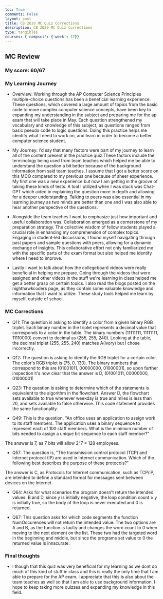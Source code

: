 ```yaml
---
toc: True
comments: False
layout: post
title: CB 2020 MC Quiz Corrections
description: CB 2020 MC Quiz Corrections
type: tangibles
courses: {'compsci': {'week': 17}}
---
```


## MC Review

### My score: 60/67

### My Learning Journey

- Overview: Working through the AP Computer Science Principles multiple-choice questions has been a beneficial learning experience. These questions, which covered a large amount of topics from the basic code to more complex computer science concepts, have been key to expanding my understanding in the subject and preparing me for the ap exam that will take place in May. Each question strengthened my vocabulary and knowledge of this subject, as questions ranged from basic pseudo code to logic questions. Doing this practice helps me identify what I need to work on, and learn in order to become a better computer science student.

- My Journey: I'd say that many factors were part of my journey to learn all of the content present in the practice quiz.These factors include the terminology being used from team teaches which helped me be able to understand the question a bit better because of the background information from said team teaches. I assume that I got a better score on this MCQ compared to my previous one because of sheer experience. My first one was a new experience but now I am getting in the groove of taking these kinds of tests. A tool I utilized when I was stuck was Chat-GPT which aided in explaining the question more in depth and allowing for a deeper understanding. Talking to peers was also essential in my learning journey as two minds are better than one and I was also able to hear another perspective of the questions.

- Alongside the team teaches I want to emphasize just how important and useful collaboration was. Collaboration emerged as a cornerstone of my preparation strategy. The collective wisdom of fellow students played a crucial role in enhancing my comprehension of complex topics. Engaging in student-led discussions, I found myself navigating through past papers and sample questions with peers, allowing for a dynamic exchange of insights. This collaborative effort not only familiarized me with the specific parts of the exam format but also helped me identify where I need to improve.

- Lastly I want to talk about how the collegeboard videos were really beneficial in helping me prepare. Going through the videos that were assigned and other videos in the stuff we're learning in class helped me get a better grasp on certain topics. I also read the blogs posted on the nighthawkcoders page, as they contain some valuable knowledge and information that I want to utilize. These study tools helped me learn by myself, outside of school.

### MC Corrections

- Q11: The question is asking to identify a color from a given binary RGB triplet. Each binary number in the triplet represents a decimal value that corresponds to a color in the table. The binary numbers (11111111, 11111111, 11110000) convert to decimal as (255, 255, 240). Looking at the table, the decimal triplet (255, 255, 240) matches A(ivory) but I chose incorrectly.

- Q12: The question is asking to identify the RGB triplet for a certain color. The color's RGB triplet is (75, 0, 130). The binary numbers that correspond to this are (01001011, 00000000, 01000001), so upon further inspection it's now clear that the answer is D, (01001011, 00000000, 01000001)

- Q23: The question is asking to determine which of the statements is equivalent to the algorithm in the flowchart. Answer D, the flowchart sets available to true whenever weekday is true and miles is less than 20, and sets available to false otherwise. This code statement provides the same functionality.

- Q49: This is the question, "An office uses an application to assign work to its staff members. The application uses a binary sequence to represent each of 100 staff members. What is the minimum number of bits needed to assign a unique bit sequence to each staff member?"

The answer is 7, as 7 bits will allow 2^7 = 128 employees.

- Q57: The question is, "The transmission control protocol (TCP) and Internet protocol (IP) are used in Internet communication. Which of the following best describes the purpose of these protocols?"

The answer is C, as Protocols for Internet communication, such as TCP/IP, are intended to define a standard format for messages sent between devices on the Internet.


- Q64: Asks for what scenarios the program doesn't return the intended values. B and D, since y is initially negative, the loop condition count ≥ y is initially true, so the body of the loop is never executed and 0 is returned.

- Q67: This question asks for which code segments the function NumOccurences will not return the intended value. The two options are A and B, as the function is faulty and changes the word count to 0 when moving to the next element on the list. These two had the targeted word in the beginning and middle, but since the programs set value to 0 the returned value is innacurate.

### Final thoughts

- I though that this quiz was very beneficial for my learning as we dont do much of this kind of stuff in class and this is really the only time that I am able to prepare for the AP exam. I appreciate that this is also about the team teaches as well so that I am able to use background information. I hope to keep taking more quizzes and expanding my knowledge in this field.




